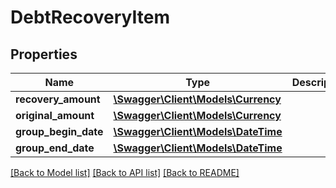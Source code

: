 # DebtRecoveryItem

## Properties
Name | Type | Description | Notes
------------ | ------------- | ------------- | -------------
**recovery_amount** | [**\Swagger\Client\Models\Currency**](Currency.md) |  | [optional] 
**original_amount** | [**\Swagger\Client\Models\Currency**](Currency.md) |  | [optional] 
**group_begin_date** | [**\Swagger\Client\Models\\DateTime**](\DateTime.md) |  | [optional] 
**group_end_date** | [**\Swagger\Client\Models\\DateTime**](\DateTime.md) |  | [optional] 

[[Back to Model list]](../../README.md#documentation-for-models) [[Back to API list]](../../README.md#documentation-for-api-endpoints) [[Back to README]](../../README.md)

